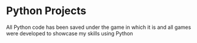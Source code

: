 # Python Projects
All Python code has been saved under the game in which it is and all games were developed to showcase my skills using Python 
